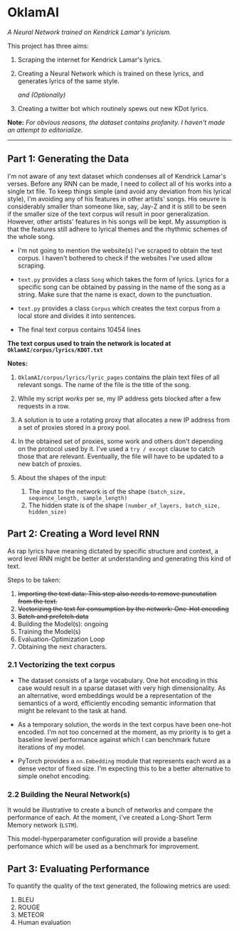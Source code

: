 # **OklamAI**
_A Neural Network trained on Kendrick Lamar's lyricism._

This project has three aims:

1. Scraping the internet for Kendrick Lamar's lyrics. 
2. Creating a Neural Network which is trained on these lyrics, and generates lyrics of the same style.

    _and (Optionally)_ 
3. Creating a twitter bot which routinely spews out new KDot lyrics.


**Note:** _For obvious reasons, the dataset contains profanity. I haven't made an attempt to editorialize._ 

*****
## **Part 1: Generating the Data**
I'm not aware of any text dataset which condenses all of Kendrick Lamar's verses. Before any RNN can be made, I need to collect all of his works into a single txt file. To keep things simple (and avoid any deviation from his lyrical style), I'm avoiding any of his features in other artists' songs. His oeuvre is considerably smaller than someone like, say, Jay-Z and it is still to be seen if the smaller size of the text corpus will result in poor  generalization. However, other artists' features in his songs will be kept. My assumption is that the features still adhere to lyrical themes and the rhythmic schemes of the whole song. 

* I'm not going to mention the website(s) I've scraped to obtain the text corpus. I haven't bothered to check if the websites I've used allow scraping.

* `text.py` provides a class `Song` which takes the form of lyrics. Lyrics for a specific song can be obtained by passing in the name of the song as a string. Make sure that the name is exact, down to the punctuation.
* `text.py` provides a class `Corpus` which creates the text corpus from a local store and divides it into sentences.

* The final text corpus contains 10454 lines 

**The text corpus used to train the network is located at `OklamAI/corpus/lyrics/KDOT.txt`**


**Notes:**
1. `OklamAI/corpus/lyrics/lyric_pages` contains the plain text files of all relevant songs. The name of the file is the title of the song.  
2. While my script _works_ per se, my IP address gets blocked after a few requests in a row. 
3. A solution is to use a rotating proxy that allocates a new IP address from a set of proxies stored in a proxy pool.
4. In the obtained set of proxies, some work and others don't depending on the protocol used by it. I've used a `try / except` clause to catch those that are relevant. Eventually, the file will have to be updated to a new batch of proxies.

5. About the shapes of the input:
   1. The input to the network is of the shape `(batch_size, sequence_length, sample_length)`
   2. The hidden state is of the shape `(number_of_layers, batch_size, hidden_size)`
   
## **Part 2: Creating a Word level RNN**
As rap lyrics have meaning dictated by specific structure and context, a word level RNN might be better at understanding and generating this kind of text.


Steps to be taken:

1. ~~Importing the text data: This step also needs to remove puncutation from the text.~~
2. ~~Vectorizing the text for consumption by the network: One-Hot encoding~~
3. ~~Batch and prefetch data~~
4. Building the Model(s): ongoing
5. Training the Model(s)
6. Evaluation-Optimization Loop
7. Obtaining the next characters. 


### **2.1 Vectorizing the text corpus**
* The dataset consists of a large vocabulary. One hot encoding in this case would result in a sparse dataset with very high dimensionality. As an alternative, word embeddings would be a representation of the semantics of a word, efficiently encoding semantic information that might be relevant to the task at hand. 

* As a temporary solution, the words in the text corpus have been one-hot encoded. I'm not too concerned at the moment, as my priority is to get a baseline level performance against which I can benchmark future iterations of my model. 

* PyTorch provides a `nn.Embedding`  module that represents each word as a dense vector of fixed size. I'm expecting this to be a better alternative to simple onehot encoding. 


### **2.2 Building the Neural Network(s)**
It would be illustrative to create a bunch of networks and compare the performance of each. At the moment, i've created a Long-Short Term Memory network (`LSTM`).

This model-hyperparameter configuration will provide a baseline perfomance which will be used as a benchmark for improvement. 

## **Part 3: Evaluating Performance**
To quantify the quality of the text generated, the following metrics are used: 
1. BLEU
2. ROUGE
3. METEOR
4. Human evaluation

